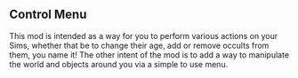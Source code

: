 ## Control Menu
This mod is intended as a way for you to perform various actions on your Sims, whether that be to change their age, add or remove occults from them, you name it!
The other intent of the mod is to add a way to manipulate the world and objects around you via a simple to use menu.